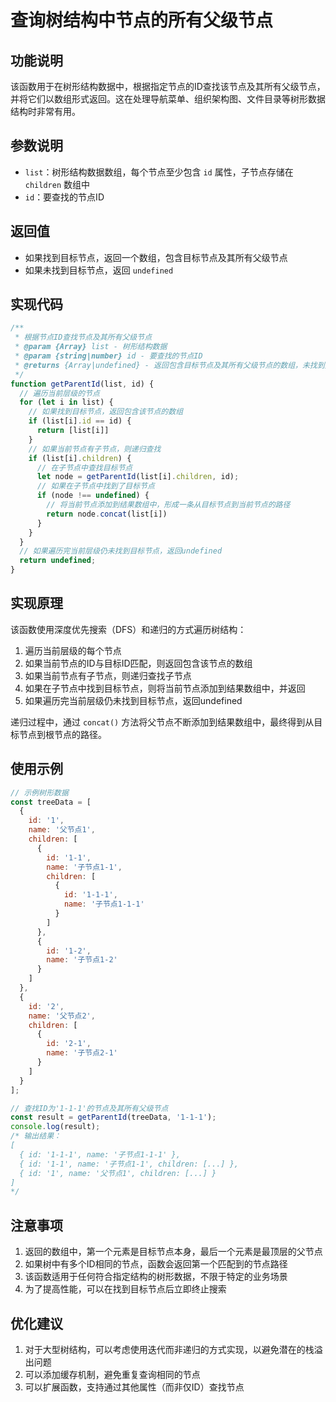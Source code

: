 # 查询树结构中节点的所有父级节点

## 功能说明

该函数用于在树形结构数据中，根据指定节点的ID查找该节点及其所有父级节点，并将它们以数组形式返回。这在处理导航菜单、组织架构图、文件目录等树形数据结构时非常有用。

## 参数说明

- `list`：树形结构数据数组，每个节点至少包含 `id` 属性，子节点存储在 `children` 数组中
- `id`：要查找的节点ID

## 返回值

- 如果找到目标节点，返回一个数组，包含目标节点及其所有父级节点
- 如果未找到目标节点，返回 `undefined`

## 实现代码

```javascript
/**
 * 根据节点ID查找节点及其所有父级节点
 * @param {Array} list - 树形结构数据
 * @param {string|number} id - 要查找的节点ID
 * @returns {Array|undefined} - 返回包含目标节点及其所有父级节点的数组，未找到则返回undefined
 */
function getParentId(list, id) {
  // 遍历当前层级的节点
  for (let i in list) {
    // 如果找到目标节点，返回包含该节点的数组
    if (list[i].id == id) {
      return [list[i]]
    }
    // 如果当前节点有子节点，则递归查找
    if (list[i].children) {
      // 在子节点中查找目标节点
      let node = getParentId(list[i].children, id);
      // 如果在子节点中找到了目标节点
      if (node !== undefined) {
        // 将当前节点添加到结果数组中，形成一条从目标节点到当前节点的路径
        return node.concat(list[i])
      }
    }
  }
  // 如果遍历完当前层级仍未找到目标节点，返回undefined
  return undefined;
}
```

## 实现原理

该函数使用深度优先搜索（DFS）和递归的方式遍历树结构：

1. 遍历当前层级的每个节点
2. 如果当前节点的ID与目标ID匹配，则返回包含该节点的数组
3. 如果当前节点有子节点，则递归查找子节点
4. 如果在子节点中找到目标节点，则将当前节点添加到结果数组中，并返回
5. 如果遍历完当前层级仍未找到目标节点，返回undefined

递归过程中，通过 `concat()` 方法将父节点不断添加到结果数组中，最终得到从目标节点到根节点的路径。

## 使用示例

```javascript
// 示例树形数据
const treeData = [
  {
    id: '1',
    name: '父节点1',
    children: [
      {
        id: '1-1',
        name: '子节点1-1',
        children: [
          {
            id: '1-1-1',
            name: '子节点1-1-1'
          }
        ]
      },
      {
        id: '1-2',
        name: '子节点1-2'
      }
    ]
  },
  {
    id: '2',
    name: '父节点2',
    children: [
      {
        id: '2-1',
        name: '子节点2-1'
      }
    ]
  }
];

// 查找ID为'1-1-1'的节点及其所有父级节点
const result = getParentId(treeData, '1-1-1');
console.log(result);
/* 输出结果：
[
  { id: '1-1-1', name: '子节点1-1-1' },
  { id: '1-1', name: '子节点1-1', children: [...] },
  { id: '1', name: '父节点1', children: [...] }
]
*/
```

## 注意事项

1. 返回的数组中，第一个元素是目标节点本身，最后一个元素是最顶层的父节点
2. 如果树中有多个ID相同的节点，函数会返回第一个匹配到的节点路径
3. 该函数适用于任何符合指定结构的树形数据，不限于特定的业务场景
4. 为了提高性能，可以在找到目标节点后立即终止搜索

## 优化建议

1. 对于大型树结构，可以考虑使用迭代而非递归的方式实现，以避免潜在的栈溢出问题
2. 可以添加缓存机制，避免重复查询相同的节点
3. 可以扩展函数，支持通过其他属性（而非仅ID）查找节点